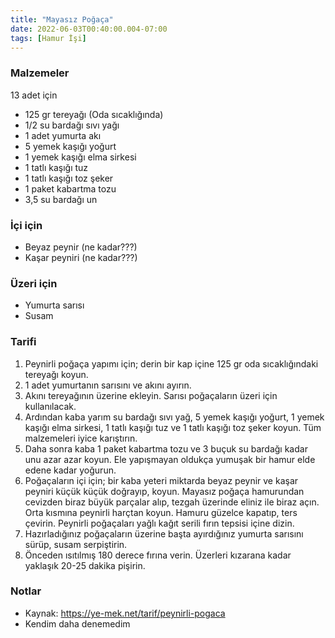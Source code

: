 ```yaml
---
title: "Mayasız Poğaça"
date: 2022-06-03T00:40:00.004-07:00
tags: [Hamur İşi]
---
```


### Malzemeler

13 adet için

- 125 gr tereyağı (Oda sıcaklığında)
- 1/2 su bardağı sıvı yağı
- 1 adet yumurta akı
- 5 yemek kaşığı yoğurt
- 1 yemek kaşığı elma sirkesi
- 1 tatlı kaşığı tuz
- 1 tatlı kaşığı toz şeker
- 1 paket kabartma tozu
- 3,5 su bardağı un

### İçi için

- Beyaz peynir (ne kadar???)
- Kaşar peyniri (ne kadar???)

### Üzeri için

- Yumurta sarısı
- Susam

### Tarifi

1. Peynirli poğaça yapımı için; derin bir kap içine 125 gr oda sıcaklığındaki tereyağı koyun.
2. 1 adet yumurtanın sarısını ve akını ayırın.
3. Akını tereyağının üzerine ekleyin. Sarısı poğaçaların üzeri için kullanılacak.
4. Ardından kaba yarım su bardağı sıvı yağ, 5 yemek kaşığı yoğurt, 1 yemek kaşığı elma sirkesi, 1 tatlı kaşığı tuz ve 1 tatlı kaşığı toz şeker koyun. Tüm malzemeleri iyice karıştırın.
5. Daha sonra kaba 1 paket kabartma tozu ve 3 buçuk su bardağı kadar unu azar azar koyun. Ele yapışmayan oldukça yumuşak bir hamur elde edene kadar yoğurun.
6. Poğaçaların içi için; bir kaba yeteri miktarda beyaz peynir ve kaşar peyniri küçük küçük doğrayıp, koyun. Mayasız poğaça hamurundan cevizden biraz büyük parçalar alıp, tezgah üzerinde eliniz ile biraz açın. Orta kısmına peynirli harçtan koyun. Hamuru güzelce kapatıp, ters çevirin. Peynirli poğaçaları yağlı kağıt serili fırın tepsisi içine dizin.
7. Hazırladığınız poğaçaların üzerine başta ayırdığınız yumurta sarısını sürüp, susam serpiştirin.
8. Önceden ısıtılmış 180 derece fırına verin. Üzerleri kızarana kadar yaklaşık 20-25 dakika pişirin.

### Notlar

- Kaynak: https://ye-mek.net/tarif/peynirli-pogaca
- Kendim daha denemedim

